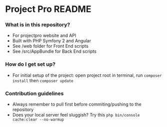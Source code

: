 # Project Pro README #

### What is in this repository? ###

* For projectpro website and API
* Built with PHP Symfony 2 and Angular
* See /web folder for Front End scripts
* See /src/AppBundle for Back End scripts

### How do I get set up? ###

* For initial setup of the project: open project root in terminal, run `composer install` then `composer update`

### Contribution guidelines ###

* Always remember to pull first before commiting/pushing to the repository
* Does your local server feel sluggish? Try this `php bin/console cache:clear --no-warmup`